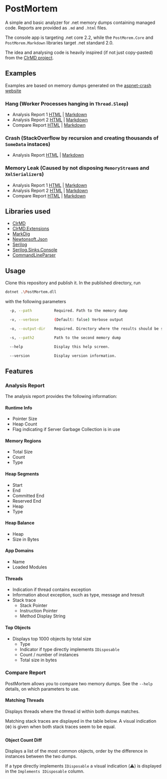 # PostMortem

A simple and basic analyzer for .net memory dumps containing managed code. Reports are provided as `.md` and `.html` files.

The console app is targeting .net core 2.2, while the `PostMorem.Core` and `PostMorem.Markdown` libraries target .net standard 2.0.

The idea and analysing code is heavily inspired (if not just copy-pasted) from the [ClrMD project](https://github.com/Microsoft/dotnet-samples/tree/master/Microsoft.Diagnostics.Runtime/CLRMD).

## Examples

Examples are based on memory dumps generated on the [aspnet-crash website](https://github.com/dougrathbone/aspnet-crash)

### Hang (Worker Processes hanging in `Thread.Sleep`)

- Analysis Report 1 [HTML](https://htmlpreview.github.io/?https://github.com/schwindelig/postmortem/blob/master/docs/example-reports/hung-workers/1216b609-3c4a-4dba-9515-9a156e99a1f6-analysis-report.html) | [Markdown](docs/example-reports/hung-workers/1216b609-3c4a-4dba-9515-9a156e99a1f6-analysis-report.md)
- Analysis Report 2 [HTML](https://htmlpreview.github.io/?https://github.com/schwindelig/postmortem/blob/master/docs/example-reports/hung-workers/f4786bf0-a9f0-4e08-b207-e06c5d50b316-analysis-report.html) | [Markdown](docs/example-reports/hung-workers/f4786bf0-a9f0-4e08-b207-e06c5d50b316-analysis-report.md)
- Compare Report [HTML](https://htmlpreview.github.io/?https://github.com/schwindelig/postmortem/blob/master/docs/example-reports/hung-workers/8c48119f-5303-48ea-91aa-1b6cf809d5ef-compare-report.html) | [Markdown](docs/example-reports/hung-workers/8c48119f-5303-48ea-91aa-1b6cf809d5ef-compare-report.md)

### Crash (StackOverflow by recursion and creating thousands of `SomeData` instaces)

- Analysis Report [HTML](https://htmlpreview.github.io/?https://github.com/schwindelig/postmortem/blob/master/docs/example-reports/stackoverflow/e397f00b-1516-4995-9e43-b2c456429871-analysis-report.html) | [Markdown](docs/example-reports/stackoverflow/e397f00b-1516-4995-9e43-b2c456429871-analysis-report.md)

### Memory Leak (Caused by not disposing `MemoryStream`s and `XmlSerializer`s)

- Analysis Report 1 [HTML](https://htmlpreview.github.io/?https://github.com/schwindelig/postmortem/blob/master/docs/example-reports/memoryleak/626456c3-6685-4828-bf75-2d3e16f64c5f-analysis-report.html) | [Markdown](docs/example-reports/memoryleak/626456c3-6685-4828-bf75-2d3e16f64c5f-analysis-report.md)
- Analysis Report 2 [HTML](https://htmlpreview.github.io/?https://github.com/schwindelig/postmortem/blob/master/docs/example-reports/memoryleak/abf0841f-11ad-4cf3-88c8-530c9af3c783-analysis-report.html) | [Markdown](docs/example-reports/memoryleak/abf0841f-11ad-4cf3-88c8-530c9af3c783-analysis-report.md)
- Compare Report [HTML](https://htmlpreview.github.io/?https://github.com/schwindelig/postmortem/blob/master/docs/example-reports/memoryleak/8a25287f-1c1e-43a6-81d7-1f98a8e2c452-compare-report.html) | [Markdown](docs/example-reports/memoryleak/8a25287f-1c1e-43a6-81d7-1f98a8e2c452-compare-report.md)

## Libraries used

- [ClrMD](https://github.com/Microsoft/dotnet-samples/tree/master/Microsoft.Diagnostics.Runtime/CLRMD)
- [ClrMD.Extensions](https://github.com/JeffCyr/ClrMD.Extensions)
- [MarkDig](https://github.com/lunet-io/markdig)
- [Newtonsoft.Json](https://github.com/JamesNK/Newtonsoft.Json)
- [Serilog](https://github.com/serilog/serilog)
- [Serilog.Sinks.Console](https://github.com/serilog/serilog-sinks-console)
- [CommandLineParser](https://github.com/commandlineparser/commandline)

## Usage

Clone this repository and publish it. In the published directory, run
```bash
dotnet .\PostMortem.dll
```
with the following parameters

```bash
  -p, --path          Required. Path to the memory dump

  -v, --verbose       (Default: false) Verbose output

  -o, --output-dir    Required. Directory where the results should be saved

  -s, --path2         Path to the second memory dump

  --help              Display this help screen.

  --version           Display version information.
```

## Features

### Analysis Report

The analysis report provides the following information:

#### Runtime Info

- Pointer Size
- Heap Count
- Flag indicating if Server Garbage Collection is in use

#### Memory Regions

- Total Size
- Count
- Type

#### Heap Segments

- Start
- End
- Committed End
- Reserved End
- Heap
- Type

#### Heap Balance

- Heap
- Size in Bytes

#### App Domains

- Name
- Loaded Modules

#### Threads

- Indication if thread contains exception
- Information about exception, such as type, message and hresult
- Stack trace
  - Stack Pointer
  - Instruction Pointer
  - Method Display String

#### Top Objects

- Displays top 1000 objects by total size
  - Type
  - Indicator if type directly implements `IDisposable`
  - Count / number of instances
  - Total size in bytes

### Compare Report

PostMortem allows you to compare two memory dumps. See the `--help` details, on which parameters to use.

#### Matching Threads

Displays threads where the thread id within both dumps matches.

Matching stack traces are displayed in the table below. A visual indication (:snowflake:) is given when both stack traces seem to be equal.

#### Object Count Diff

Displays a list of the most common objects, order by the difference in instances between the two dumps.

If a type directly implements `IDisposable` a visual indication (:warning:) is displayed in the `Implements IDisposable` column.